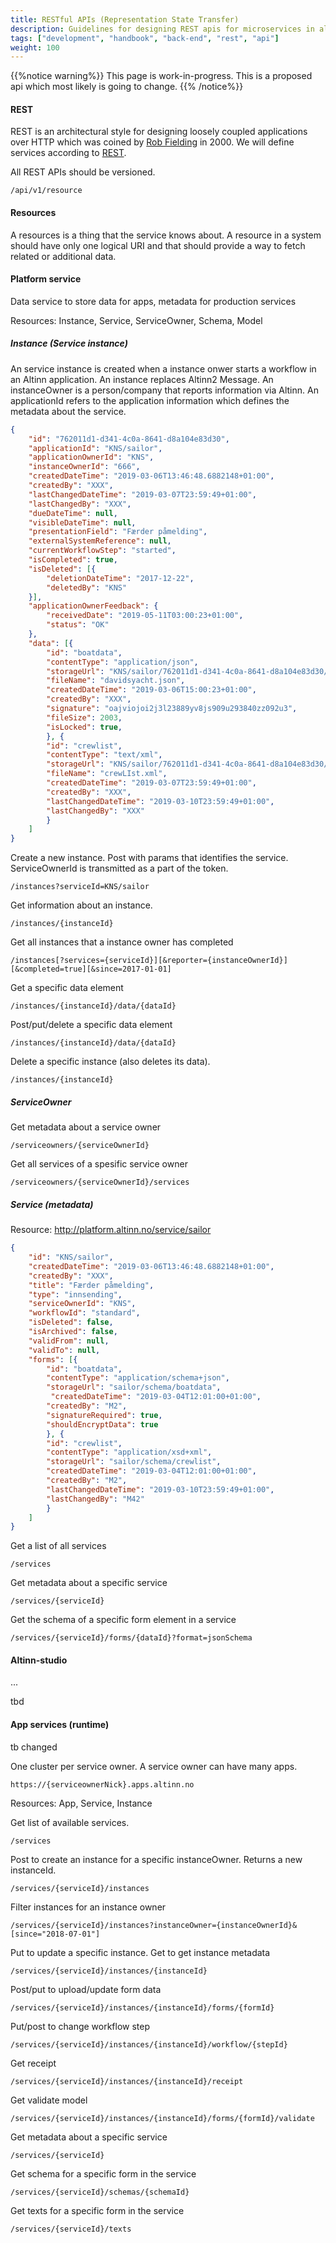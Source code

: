 ```yaml
---
title: RESTful APIs (Representation State Transfer)
description: Guidelines for designing REST apis for microservices in altinn
tags: ["development", "handbook", "back-end", "rest", "api"]
weight: 100
---
```

{{%notice warning%}}
This page is work-in-progress. This is a proposed api which most likely is going to change.
{{% /notice%}}

#### REST
REST is an architectural style for designing loosely coupled applications over HTTP which was coined by [Rob Fielding](https://en.wikipedia.org/wiki/Roy_Fielding) in 2000.
We will define services according to [REST](https://restfulapi.net/rest-architectural-constraints/). 

All REST APIs should be versioned.

```http
/api/v1/resource
```

#### Resources

A resources is a thing that the service knows about. A resource in a system should have only one logical URI and that should provide a way to fetch 
related or additional data.

#### Platform service

Data service to store data for apps, metadata for production services

Resources: Instance, Service,  ServiceOwner, Schema, Model

##### Instance (Service instance)

An service instance is created when a instance onwer starts a workflow in an Altinn application. 
An instance replaces Altinn2 Message.
An instanceOwner is a person/company that reports information via Altinn.
An applicationId refers to the application information which defines the metadata about the service.

```json
{
    "id": "762011d1-d341-4c0a-8641-d8a104e83d30",
    "applicationId": "KNS/sailor",
    "applicationOwnerId": "KNS",
    "instanceOwnerId": "666",
    "createdDateTime": "2019-03-06T13:46:48.6882148+01:00",
    "createdBy": "XXX",
    "lastChangedDateTime": "2019-03-07T23:59:49+01:00",
    "lastChangedBy": "XXX",
    "dueDateTime": null,
    "visibleDateTime": null,
    "presentationField": "Færder påmelding",
    "externalSystemReference": null,
    "currentWorkflowStep": "started",
    "isCompleted": true,
    "isDeleted": [{
        "deletionDateTime": "2017-12-22",
        "deletedBy": "KNS"
    }],
    "applicationOwnerFeedback": {
        "receivedDate": "2019-05-11T03:00:23+01:00",
        "status": "OK"
    },
    "data": [{
        "id": "boatdata",
        "contentType": "application/json",
        "storageUrl": "KNS/sailor/762011d1-d341-4c0a-8641-d8a104e83d30/boatdata",
        "fileName": "davidsyacht.json",
        "createdDateTime": "2019-03-06T15:00:23+01:00",
        "createdBy": "XXX",
        "signature": "oajviojoi2j3l23889yv8js909u293840zz092u3",
        "fileSize": 2003,
        "isLocked": true,
        }, {
        "id": "crewlist",
        "contentType": "text/xml",
        "storageUrl": "KNS/sailor/762011d1-d341-4c0a-8641-d8a104e83d30/crewlist",
        "fileName": "crewLIst.xml",
        "createdDateTime": "2019-03-07T23:59:49+01:00",
        "createdBy": "XXX",
        "lastChangedDateTime": "2019-03-10T23:59:49+01:00",
        "lastChangedBy": "XXX"
        }
    ]
}
```

Create a new instance. Post with params that identifies the service. ServiceOwnerId is transmitted as a part of the token. 

```http
/instances?serviceId=KNS/sailor
```

Get information about an instance.

```http
/instances/{instanceId}
```

Get all instances that a instance owner has completed

```http
/instances[?services={serviceId}][&reporter={instanceOwnerId}][&completed=true][&since=2017-01-01]
```

Get a specific data element

```http
/instances/{instanceId}/data/{dataId}
```

Post/put/delete a specific data element

```http
/instances/{instanceId}/data/{dataId}
```

Delete a specific instance (also deletes its data).

```http
/instances/{instanceId}
```

##### ServiceOwner

Get metadata about a service owner

```http
/serviceowners/{serviceOwnerId}
```

Get all services of a spesific service owner

```http
/serviceowners/{serviceOwnerId}/services
```

##### Service (metadata)

Resource: http://platform.altinn.no/service/sailor
```json
{
    "id": "KNS/sailor",
    "createdDateTime": "2019-03-06T13:46:48.6882148+01:00",
    "createdBy": "XXX",
    "title": "Færder påmelding",
    "type": "innsending",
    "serviceOwnerId": "KNS",
    "workflowId": "standard",
    "isDeleted": false,
    "isArchived": false,
    "validFrom": null,
    "validTo": null,
    "forms": [{
        "id": "boatdata",
        "contentType": "application/schema+json",
        "storageUrl": "sailor/schema/boatdata",
         "createdDateTime": "2019-03-04T12:01:00+01:00",
        "createdBy": "M2",
        "signatureRequired": true,
        "shouldEncryptData": true
        }, {
        "id": "crewlist",
        "contentType": "application/xsd+xml",
        "storageUrl": "sailor/schema/crewlist",
        "createdDateTime": "2019-03-04T12:01:00+01:00",
        "createdBy": "M2",
        "lastChangedDateTime": "2019-03-10T23:59:49+01:00",
        "lastChangedBy": "M42"
        }
    ]
}
```

Get a list of all services

```http
/services
```

Get metadata about a specific service

```http
/services/{serviceId}
```

Get the schema of a specific form element in a service

```http
/services/{serviceId}/forms/{dataId}?format=jsonSchema
```

#### Altinn-studio 
...

tbd

#### App services (runtime)

tb changed

One cluster per service owner. A service owner can have many apps.

```http
https://{serviceownerNick}.apps.altinn.no
```

Resources: App, Service, Instance

Get list of available services.

```http
/services
```

Post to create an instance for a specific instanceOwner. Returns a new instanceId.

```http
/services/{serviceId}/instances
```

Filter instances for an instance owner

``` http
/services/{serviceId}/instances?instanceOwner={instanceOwnerId}&[since="2018-07-01"]
```

Put to update a specific instance. Get to get instance metadata

```http
/services/{serviceId}/instances/{instanceId}
```

Post/put to upload/update form data

```http
/services/{serviceId}/instances/{instanceId}/forms/{formId}
```

Put/post to change workflow step

```http
/services/{serviceId}/instances/{instanceId}/workflow/{stepId}
```

Get receipt

```http
/services/{serviceId}/instances/{instanceId}/receipt
```

Get validate model

```http
/services/{serviceId}/instances/{instanceId}/forms/{formId}/validate
```

Get metadata about a specific service

```http
/services/{serviceId}
```

Get schema for a specific form in the service 

```http
/services/{serviceId}/schemas/{schemaId}
```

Get texts for a specific form in the service 

```http
/services/{serviceId}/texts
```

